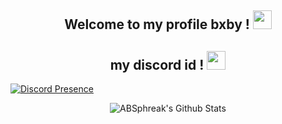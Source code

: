 <div align="center">
<h2> Welcome to my profile bxby ! <img src="https://cdn.discordapp.com/emojis/792387821918355456.gif" width="30px"></h2>
</div>


<div align="center">
<h2> my discord id ! <img src="https://cdn.discordapp.com/emojis/776478630393806888.png" width="30px"></h2>
</div>

[![Discord Presence](https://lanyard.cnrad.dev/api/983946996354252830?borderRadius=20px&idleMessage=Bomming%20your%20Mom&hideStatus=false&bg=000000&hideDiscrim=true)](https://discord.com/users/983946996354252830)

</div>

<div align="center">

<img align="center" src="https://github-readme-stats.vercel.app/api?username=ABSphreak&include_all_commits=true&count_private=true&show_icons=true&line_height=20&title_color=7A7ADB&icon_color=2234AE&text_color=D3D3D3&bg_color=0,000000,130F40" alt="ABSphreak's Github Stats">

</br>
</br>

